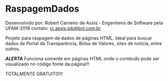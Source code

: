 # RaspagemDados
Desenvolvido por: Robert Carneiro de Assis - Engenheiro de Software pela UFAM-2016
contato: rc.assis.job@bol.com.br

Projeto para raspagem de dados de páginas HTML. 
Ideal para buscar dados de Portal da Transparência, Bolsa de Valores, sites de noticia, entre outros. 

***ALERTA*** 
Funciona somente em páginas HTML onde o contéudo pode ser visualizado no
código fonte da página!!!

TOTALMENTE GRATUITO!!!
